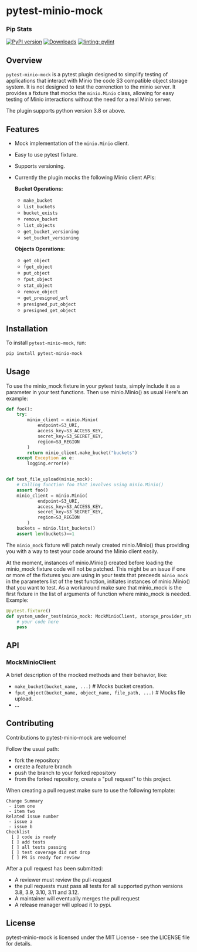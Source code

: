 # pytest-minio-mock

### Pip Stats
[![PyPI version](https://badge.fury.io/py/pytest-minio-mock.svg)](https://badge.fury.io/py/pytest-minio-mock)
[![Downloads](https://static.pepy.tech/badge/pytest-minio-mock)](https://pepy.tech/project/pytest-minio-mock)
[![linting: pylint](https://img.shields.io/badge/linting-pylint-yellowgreen)](https://github.com/pylint-dev/pylint)

## Overview
`pytest-minio-mock` is a pytest plugin designed to simplify testing of applications that interact with Minio the code  S3 compatible object storage system. It is not designed to test the correnction to the minio server. It provides a fixture that mocks the `minio.Minio` class, allowing for easy testing of Minio interactions without the need for a real Minio server.

The plugin supports python version 3.8 or above.

## Features
- Mock implementation of the `minio.Minio` client.
- Easy to use pytest fixture.
- Supports versioning.
- Currently the plugin mocks the following Minio client APIs:

    **Bucket Operations:**
  
    - `make_bucket`
    - `list_buckets`
    - `bucket_exists`
    - `remove_bucket`
    - `list_objects`
    - `get_bucket_versioning`
    - `set_bucket_versioning`
    
    **Objects Operations:**
    
    - `get_object`
    - `fget_object`
    - `put_object`
    - `fput_object`
    - `stat_object`
    - `remove_object`
    - `get_presigned_url`
    - `presigned_put_object`
    - `presigned_get_object`

## Installation

To install `pytest-minio-mock`, run:

```bash
pip install pytest-minio-mock
```

## Usage
To use the minio_mock fixture in your pytest tests, simply include it as a parameter in your test functions. Then use minio.Minio() as usual Here's an example:

```python
def foo():
    try:
        minio_client = minio.Minio(
            endpoint=S3_URI,
            access_key=S3_ACCESS_KEY,
            secret_key=S3_SECRET_KEY,
            region=S3_REGION
        )
        return minio_client.make_bucket("buckets")
    except Exception as e:
        logging.error(e)


def test_file_upload(minio_mock):
    # Calling function foo that involves using minio.Minio()
    assert foo()
    minio_client = minio.Minio(
            endpoint=S3_URI,
            access_key=S3_ACCESS_KEY,
            secret_key=S3_SECRET_KEY,
            region=S3_REGION
        )
    buckets = minio.list_buckets()
    assert len(buckets)==1

```

The `minio_mock` fixture will patch newly created minio.Minio() thus providing you with a way to test your code around the Minio client easily.

At the moment, instances of minio.Minio() created before loading the minio_mock fixture code will not be patched. This might be an issue if one or more of the fixtures you are using in your tests that preceeds `minio_mock` in the parameters list of the test function, initiates instances of minio.Minio() that you want to test. As a workaround make sure that minio_mock is the first fixture in the list of arguments of function where minio_mock is needed. Example:

```python
@pytest.fixture()
def system_under_test(minio_mock: MockMinioClient, storage_provider_stub: StorageProvider):
    # your code here
    pass
```

## API

### MockMinioClient

A brief description of the mocked methods and their behavior, like:

- `make_bucket(bucket_name, ...)` # Mocks bucket creation.
- `fput_object(bucket_name, object_name, file_path, ...)` # Mocks file upload.
- ...


## Contributing
Contributions to pytest-minio-mock are welcome!

Follow the usual path:
 - fork the repository
 - create a feature branch
 - push the branch to your forked repository
 - from the forked repository, create a "pull request" to this project.

When creating a pull request make sure to use the following template:

```
Change Summary
 - item one
 - item two
Related issue number
 - issue a
 - issue b
Checklist
  [ ] code is ready
  [ ] add tests
  [ ] all tests passing
  [ ] test coverage did not drop
  [ ] PR is ready for review
```

After a pull request has been submitted:
- A reviewer must review the pull-request
- the pull requests must pass all tests for all supported python versions 3.8, 3.9, 3.10, 3.11 and 3.12.
- A maintainer will eventually merges the pull request
- A release manager will upload it to pypi.

## License
pytest-minio-mock is licensed under the MIT License - see the LICENSE file for details.
